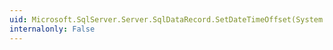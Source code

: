 ```yaml
---
uid: Microsoft.SqlServer.Server.SqlDataRecord.SetDateTimeOffset(System.Int32,System.DateTimeOffset)
internalonly: False
---
```


